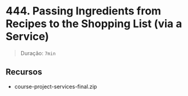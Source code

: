 # 444. Passing Ingredients from Recipes to the Shopping List (via a Service)

> Duração: `7min`

## Recursos
- course-project-services-final.zip
